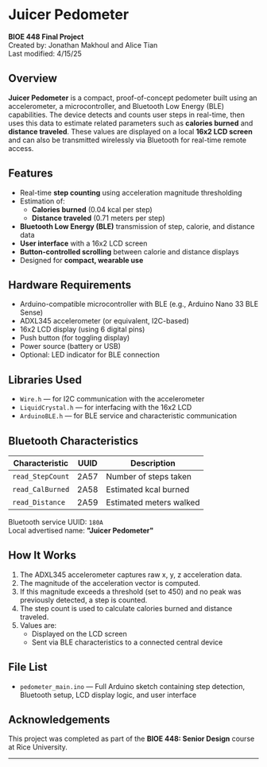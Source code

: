 # Juicer Pedometer

**BIOE 448 Final Project**  
Created by: Jonathan Makhoul and Alice Tian  
Last modified: 4/15/25

## Overview

**Juicer Pedometer** is a compact, proof-of-concept pedometer built using an accelerometer, a microcontroller, and Bluetooth Low Energy (BLE) capabilities. The device detects and counts user steps in real-time, then uses this data to estimate related parameters such as **calories burned** and **distance traveled**. These values are displayed on a local **16x2 LCD screen** and can also be transmitted wirelessly via Bluetooth for real-time remote access.

## Features

- Real-time **step counting** using acceleration magnitude thresholding
- Estimation of:
  - **Calories burned** (0.04 kcal per step)
  - **Distance traveled** (0.71 meters per step)
- **Bluetooth Low Energy (BLE)** transmission of step, calorie, and distance data
- **User interface** with a 16x2 LCD screen
- **Button-controlled scrolling** between calorie and distance displays
- Designed for **compact, wearable use**

## Hardware Requirements

- Arduino-compatible microcontroller with BLE (e.g., Arduino Nano 33 BLE Sense)
- ADXL345 accelerometer (or equivalent, I2C-based)
- 16x2 LCD display (using 6 digital pins)
- Push button (for toggling display)
- Power source (battery or USB)
- Optional: LED indicator for BLE connection

## Libraries Used

- `Wire.h` — for I2C communication with the accelerometer
- `LiquidCrystal.h` — for interfacing with the 16x2 LCD
- `ArduinoBLE.h` — for BLE service and characteristic communication

## Bluetooth Characteristics

| Characteristic       | UUID   | Description          |
|----------------------|--------|----------------------|
| `read_StepCount`     | 2A57   | Number of steps taken |
| `read_CalBurned`     | 2A58   | Estimated kcal burned |
| `read_Distance`      | 2A59   | Estimated meters walked |

Bluetooth service UUID: `180A`  
Local advertised name: **"Juicer Pedometer"**

## How It Works

1. The ADXL345 accelerometer captures raw x, y, z acceleration data.
2. The magnitude of the acceleration vector is computed.
3. If this magnitude exceeds a threshold (set to 450) and no peak was previously detected, a step is counted.
4. The step count is used to calculate calories burned and distance traveled.
5. Values are:
   - Displayed on the LCD screen
   - Sent via BLE characteristics to a connected central device

## File List

- `pedometer_main.ino` — Full Arduino sketch containing step detection, Bluetooth setup, LCD display logic, and user interface

## Acknowledgements

This project was completed as part of the **BIOE 448: Senior Design** course at Rice University.

---

